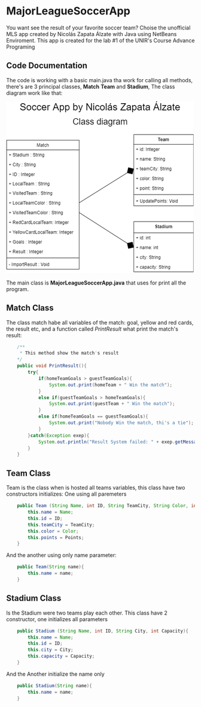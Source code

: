 # MajorLeagueSoccerApp
You want see the result of your favorite soccer team? Choise the unofficial MLS app created by Nicolás Zapata Álzate with Java using NetBeans Enviroment. This app is created for the lab #1 of the UNIR's Course Advance Programing
## Code Documentation
The code is working with a basic main.java tha work for calling all methods, there's are 3 principal classes, **Match** **Team** and **Stadium**, The class diagram work like that: 

![class_diagram](class_diagram.png)

The main class is **MajorLeagueSoccerApp.java** that uses for print all the program.

## Match Class
The class match habe all variables of the match: goal, yellow and red cards, the result etc, and a function called *PrintResult* what print the match's result: 

```java
    /**
     * This method show the match's result
    */
    public void PrintResult(){
        try{
            if(homeTeamGoals > guestTeamGoals){
                System.out.print(homeTeam + " Win the match");
            }
            else if(guestTeamGoals > homeTeamGoals){
                System.out.print(guestTeam + " Win the match");
            }
            else if(homeTeamGoals == guestTeamGoals){
                System.out.print("Nobody Win the match, thi's a tie");
            }
        }catch(Exception exep){
            System.out.println("Result System failed: " + exep.getMessage());
        }
    }
```
## Team Class
Team is the class when is hosted all teams variables, this class have two constructors initializes: One using all paremeters
```java
    public Team (String Name, int ID, String TeamCity, String Color, int Points){
        this.name = Name;
        this.id = ID;
        this.teamCity = TeamCity;
        this.color = Color;
        this.points = Points;
    }
```
And the another using only name parameter:
```java
    public Team(String name){
        this.name = name;
    }
```
## Stadium Class
Is the Stadium were two teams play each other. This class have 2 constructor, one initializes all parameters 
```java
    public Stadium (String Name, int ID, String City, int Capacity){
        this.name = Name;
        this.id = ID;
        this.city = City;
        this.capacity = Capacity;
    }
```
And the Another initialize the name only
```java
    public Stadium(String name){
        this.name = name;
    }
```



